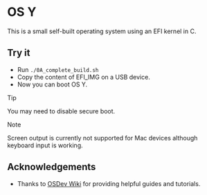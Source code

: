 # OS Y
This is a small self-built operating system using an EFI kernel in C.

## Try it

- Run `./0A_complete_build.sh`
- Copy the content of EFI_IMG on a USB device.
- Now you can boot OS Y. 

> [!TIP]
> You may need to disable secure boot.

> [!NOTE]
> Screen output is currently not supported for Mac devices although keyboard input is working.

## Acknowledgements
- Thanks to [OSDev Wiki](https://wiki.osdev.org) for providing helpful guides and tutorials.
